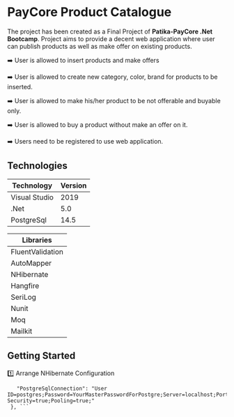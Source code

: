 <h1>PayCore Product Catalogue</h1>


The project has been created as a Final Project of  **Patika-PayCore .Net Bootcamp**.  Project aims to provide a decent web application where user can publish products as well as make offer on existing products. 

:arrow_right: User is allowed to insert products and make offers

:arrow_right: User is allowed to create new category, color, brand for products to be inserted.

:arrow_right: User is allowed to make his/her product to be not offerable and buyable only.

:arrow_right: User is allowed to buy a product without make an offer on it.

:arrow_right: Users need to be registered to use web application.


<h2>Technologies</h2>

Technology    | Version
------------- | -------------
Visual Studio |  2019
.Net          |  5.0
PostgreSql    |  14.5 

Libraries     | 
------------- | 
FluentValidation |
AutoMapper          | 
NHibernate    |
Hangfire    |
SeriLog    | 
Nunit    |
Moq    |
Mailkit    | 


<h2>Getting Started</h2>

:one: Arrange NHibernate Configuration
 ```"ConnectionStrings": {
    "PostgreSqlConnection": "User ID=postgres;Password=YourMasterPasswordForPostgre;Server=localhost;Port=5432;Database=YourDatabaseName;Integrated Security=true;Pooling=true;"
  }, ```
                       
